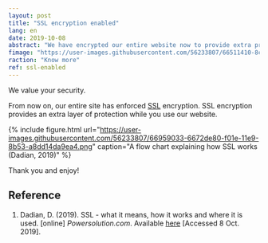 ```yaml
---
layout: post
title: "SSL encryption enabled"
lang: en
date: 2019-10-08
abstract: "We have encrypted our entire website now to provide extra protection for you."
fimage: "https://user-images.githubusercontent.com/56233807/66511410-8ca8f380-eadf-11e9-9139-264a18fd46f3.jpg"
raction: "Know more"
ref: ssl-enabled
---
```


We value your security.

From now on, our entire site has enforced [SSL](https://en.wikipedia.org/wiki/Transport_Layer_Security) encryption. SSL encryption provides an extra layer of protection while you use our website.

{% include figure.html url="https://user-images.githubusercontent.com/56233807/66959033-6672de80-f01e-11e9-8b53-a8dd14da9ea4.png" caption="A flow chart explaining how SSL works (Dadian, 2019)" %}

Thank you and enjoy!

## Reference
1. Dadian, D. (2019). SSL - what it means, how it works and where it is used. [online] *Powersolution.com*. Available [here](https://www.powersolution.com/ssl-what-it-means-how-it-works-whereused/) [Accessed 8 Oct. 2019].
